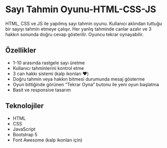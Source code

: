 # Sayı Tahmin Oyunu-HTML-CSS-JS
HTML, CSS ve JS ile yapılmış sayı tahmin oyunu.
Kullanıcı aklından tuttuğu bir sayıyı tahmin etmeye çalışır. Her yanlış tahminde canlar azalır ve 3 hakkın sonunda doğru cevap gösterilir. Oyuncu tekrar oynayabilir.  

## Özellikler
- 1-10 arasında rastgele sayı üretme
- Kullanıcı tahminlerini kontrol etme
- 3 can hakkı sistemi (kalp ikonları ❤️)
- Doğru tahmin veya hakkın bitmesi durumunda mesaj gösterme
- Oyun bittiğinde görünen “Tekrar Oyna” butonu ile yeni oyun başlatma 
- Basit ve responsive tasarım

## Teknolojiler
- HTML
- CSS
- JavaScript
- Bootstrap 5
- Font Awesome (kalp ikonları için)
